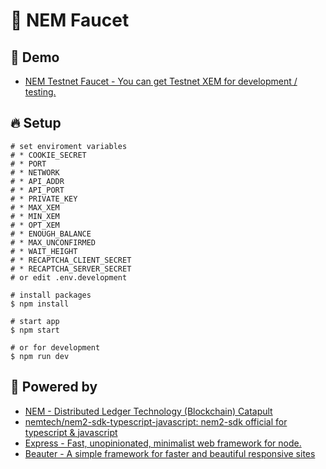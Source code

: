 # :potable_water: NEM Faucet

## :heartbeat: Demo

* [NEM Testnet Faucet - You can get Testnet XEM for development / testing.](http://test-nem-faucet.44uk.net)


## :fire: Setup

```shell
# set enviroment variables
# * COOKIE_SECRET
# * PORT
# * NETWORK
# * API_ADDR
# * API_PORT
# * PRIVATE_KEY
# * MAX_XEM
# * MIN_XEM
# * OPT_XEM
# * ENOUGH_BALANCE
# * MAX_UNCONFIRMED
# * WAIT_HEIGHT
# * RECAPTCHA_CLIENT_SECRET
# * RECAPTCHA_SERVER_SECRET
# or edit .env.development

# install packages
$ npm install

# start app
$ npm start

# or for development
$ npm run dev
```


## :muscle: Powered by

* [NEM - Distributed Ledger Technology (Blockchain) Catapult](https://www.nem.io/catapult/)
* [nemtech/nem2\-sdk\-typescript\-javascript: nem2\-sdk official for typescript & javascript](https://github.com/nemtech/nem2-sdk-typescript-javascript)
* [Express - Fast, unopinionated, minimalist web framework for node.](https://github.com/expressjs/express)
* [Beauter - A simple framework for faster and beautiful responsive sites](http://beauter.outboxcraft.com/)

